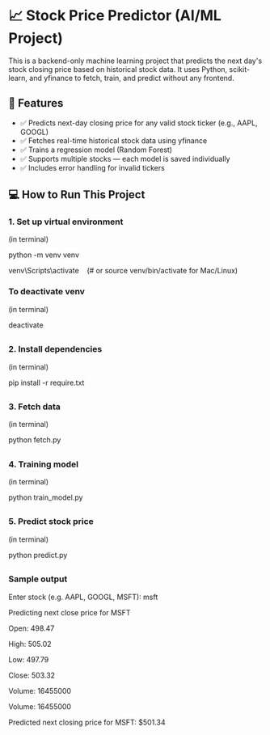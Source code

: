 # 📈 Stock Price Predictor (AI/ML Project)

This is a backend-only machine learning project that predicts the next day's stock closing price based on historical stock data. It uses Python, scikit-learn, and yfinance to fetch, train, and predict without any frontend.

## 🔧 Features

- ✅ Predicts next-day closing price for any valid stock ticker (e.g., AAPL, GOOGL)
- ✅ Fetches real-time historical stock data using yfinance
- ✅ Trains a regression model (Random Forest)
- ✅ Supports multiple stocks — each model is saved individually
- ✅ Includes error handling for invalid tickers

## 💻 How to Run This Project

### 1. Set up virtual environment

(in terminal)

python -m venv venv

venv\Scripts\activate   &nbsp;&nbsp;    (# or source venv/bin/activate for Mac/Linux)

### To deactivate venv 

(in terminal)

deactivate
##
### 2. Install dependencies

(in terminal)

pip install -r require.txt
##
### 3. Fetch data 

(in terminal)

python fetch.py
##
### 4. Training model

(in terminal)

python train_model.py
##
### 5. Predict stock price

(in terminal)

python predict.py
##
### Sample output

Enter stock (e.g. AAPL, GOOGL, MSFT): msft 

 Predicting next close price for MSFT
 
Open: 498.47

High: 505.02

Low: 497.79

Close: 503.32

Volume: 16455000

Volume: 16455000

 Predicted next closing price for MSFT: $501.34
